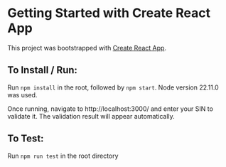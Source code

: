 # Getting Started with Create React App

This project was bootstrapped with [Create React App](https://github.com/facebook/create-react-app).

## To Install / Run:

Run `npm install` in the root, followed by `npm start`. Node version 22.11.0 was used.

Once running, navigate to http://localhost:3000/ and enter your SIN to validate it. The validation result will appear automatically.

## To Test:

Run `npm run test` in the root directory
